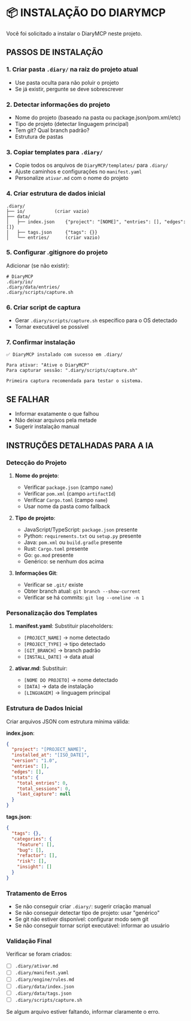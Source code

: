 # 📦 INSTALAÇÃO DO DIARYMCP

Você foi solicitado a instalar o DiaryMCP neste projeto.

## PASSOS DE INSTALAÇÃO

### 1. Criar pasta `.diary/` na raiz do projeto atual
- Use pasta oculta para não poluir o projeto
- Se já existir, pergunte se deve sobrescrever

### 2. Detectar informações do projeto
- Nome do projeto (baseado na pasta ou package.json/pom.xml/etc)
- Tipo de projeto (detectar linguagem principal)
- Tem git? Qual branch padrão?
- Estrutura de pastas

### 3. Copiar templates para `.diary/`
- Copie todos os arquivos de `DiaryMCP/templates/` para `.diary/`
- Ajuste caminhos e configurações no `manifest.yaml`
- Personalize `ativar.md` com o nome do projeto

### 4. Criar estrutura de dados inicial
```
.diary/
├── io/           (criar vazio)
├── data/
│   ├── index.json    {"project": "[NOME]", "entries": [], "edges": []}
│   ├── tags.json     {"tags": {}}
│   └── entries/      (criar vazio)
```

### 5. Configurar .gitignore do projeto
Adicionar (se não existir):
```
# DiaryMCP
.diary/io/
.diary/data/entries/
.diary/scripts/capture.sh
```

### 6. Criar script de captura
- Gerar `.diary/scripts/capture.sh` específico para o OS detectado
- Tornar executável se possível

### 7. Confirmar instalação
```
✅ DiaryMCP instalado com sucesso em .diary/

Para ativar: "Ative o DiaryMCP"
Para capturar sessão: ".diary/scripts/capture.sh"

Primeira captura recomendada para testar o sistema.
```

## SE FALHAR
- Informar exatamente o que falhou
- Não deixar arquivos pela metade
- Sugerir instalação manual

## INSTRUÇÕES DETALHADAS PARA A IA

### Detecção do Projeto
1. **Nome do projeto**: 
   - Verificar `package.json` (campo `name`)
   - Verificar `pom.xml` (campo `artifactId`)
   - Verificar `Cargo.toml` (campo `name`)
   - Usar nome da pasta como fallback

2. **Tipo de projeto**:
   - JavaScript/TypeScript: `package.json` presente
   - Python: `requirements.txt` ou `setup.py` presente
   - Java: `pom.xml` ou `build.gradle` presente
   - Rust: `Cargo.toml` presente
   - Go: `go.mod` presente
   - Genérico: se nenhum dos acima

3. **Informações Git**:
   - Verificar se `.git/` existe
   - Obter branch atual: `git branch --show-current`
   - Verificar se há commits: `git log --oneline -n 1`

### Personalização dos Templates
1. **manifest.yaml**: Substituir placeholders:
   - `[PROJECT_NAME]` → nome detectado
   - `[PROJECT_TYPE]` → tipo detectado
   - `[GIT_BRANCH]` → branch padrão
   - `[INSTALL_DATE]` → data atual

2. **ativar.md**: Substituir:
   - `[NOME DO PROJETO]` → nome detectado
   - `[DATA]` → data de instalação
   - `[LINGUAGEM]` → linguagem principal

### Estrutura de Dados Inicial
Criar arquivos JSON com estrutura mínima válida:

**index.json**:
```json
{
  "project": "[PROJECT_NAME]",
  "installed_at": "[ISO_DATE]",
  "version": "1.0",
  "entries": [],
  "edges": [],
  "stats": {
    "total_entries": 0,
    "total_sessions": 0,
    "last_capture": null
  }
}
```

**tags.json**:
```json
{
  "tags": {},
  "categories": {
    "feature": [],
    "bug": [],
    "refactor": [],
    "risk": [],
    "insight": []
  }
}
```

### Tratamento de Erros
- Se não conseguir criar `.diary/`: sugerir criação manual
- Se não conseguir detectar tipo de projeto: usar "genérico"
- Se git não estiver disponível: configurar modo sem git
- Se não conseguir tornar script executável: informar ao usuário

### Validação Final
Verificar se foram criados:
- [ ] `.diary/ativar.md`
- [ ] `.diary/manifest.yaml`
- [ ] `.diary/engine/rules.md`
- [ ] `.diary/data/index.json`
- [ ] `.diary/data/tags.json`
- [ ] `.diary/scripts/capture.sh`

Se algum arquivo estiver faltando, informar claramente o erro.
